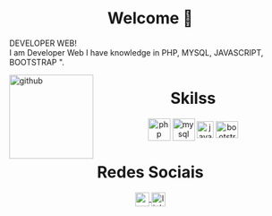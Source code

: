 <div align="left">

  <h1 align="center"> Welcome 👋 </h1>
    <p> DEVELOPER WEB!  
    </br> I am Developer Web  I have knowledge in PHP, MYSQL, JAVASCRIPT, BOOTSTRAP ".
    </br>
    </p>

</div>
<div style="display: inline_block">
<img align="left" height="150" alt="github" 
src="https://github.com/gregoriodelucca/pokedex-Dio/assets/43537647/70a327b0-62b9-476b-b55a-83783ceb8b9e">
</div>

<div  align="center"> 
    <h1 align="center">Skilss</h1>
      <img align="center" height="40" width="40" alt="php" src="https://pngimg.com/uploads/php/php_PNG35.png">
    <img align="center" height="40" width="40" alt="mysql"  src="https://github.com/gregoriodelucca/gregoriodelucca/assets/43537647/7824ffdc-c9c7-4f14-b449-3a60b373d544">
    <img align="center" height="30" width="30" alt="javascript" src="https://cdn.jsdelivr.net/gh/devicons/devicon/icons/javascript/javascript-original.svg">
    <img align="center" height="30" width="40" alt="bootstrap-icon" src="https://cdn.jsdelivr.net/gh/devicons/devicon/icons/bootstrap/bootstrap-original.svg">

   </div>
    
<div align="center">
    <h1 align="center">Redes Sociais</h1>
      <a align="center" href = "mailto: gregoriodelucca@gmail.com">
        <img  align="center" height="25"  alt="gmail" src="https://upload.wikimedia.org/wikipedia/commons/thumb/8/8c/Gmail_Icon_%282013-2020%29.svg/1024px-Gmail_Icon_%282013-2020%29.svg.png">
      </a>
      <a align="center" href = "https://www.linkedin.com/in/gregoriodelucca/">
        <img  align="center" height="25"  alt="linkedin" src="https://upload.wikimedia.org/wikipedia/commons/thumb/8/81/LinkedIn_icon.svg/2048px-LinkedIn_icon.svg.png">
      </a>    
</div>

  
